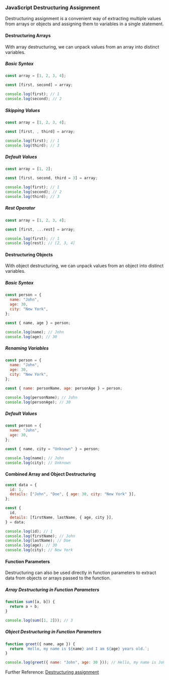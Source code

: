 ### JavaScript Destructuring Assignment

Destructuring assignment is a convenient way of extracting multiple values from arrays or objects and assigning them to variables in a single statement.

#### Destructuring Arrays

With array destructuring, we can unpack values from an array into distinct variables.

##### Basic Syntax

```javascript
const array = [1, 2, 3, 4];

const [first, second] = array;

console.log(first); // 1
console.log(second); // 2
```

##### Skipping Values

```javascript
const array = [1, 2, 3, 4];

const [first, , third] = array;

console.log(first); // 1
console.log(third); // 3
```

##### Default Values

```javascript
const array = [1, 2];

const [first, second, third = 3] = array;

console.log(first); // 1
console.log(second); // 2
console.log(third); // 3
```

##### Rest Operator

```javascript
const array = [1, 2, 3, 4];

const [first, ...rest] = array;

console.log(first); // 1
console.log(rest); // [2, 3, 4]
```

#### Destructuring Objects

With object destructuring, we can unpack values from an object into distinct variables.

##### Basic Syntax

```javascript
const person = {
  name: "John",
  age: 30,
  city: "New York",
};

const { name, age } = person;

console.log(name); // John
console.log(age); // 30
```

##### Renaming Variables

```javascript
const person = {
  name: "John",
  age: 30,
  city: "New York",
};

const { name: personName, age: personAge } = person;

console.log(personName); // John
console.log(personAge); // 30
```

##### Default Values

```javascript
const person = {
  name: "John",
  age: 30,
};

const { name, city = "Unknown" } = person;

console.log(name); // John
console.log(city); // Unknown
```

#### Combined Array and Object Destructuring

```javascript
const data = {
  id: 1,
  details: ["John", "Doe", { age: 30, city: "New York" }],
};

const {
  id,
  details: [firstName, lastName, { age, city }],
} = data;

console.log(id); // 1
console.log(firstName); // John
console.log(lastName); // Doe
console.log(age); // 30
console.log(city); // New York
```

#### Function Parameters

Destructuring can also be used directly in function parameters to extract data from objects or arrays passed to the function.

##### Array Destructuring in Function Parameters

```javascript
function sum([a, b]) {
  return a + b;
}

console.log(sum([1, 2])); // 3
```

##### Object Destructuring in Function Parameters

```javascript
function greet({ name, age }) {
  return `Hello, my name is ${name} and I am ${age} years old.`;
}

console.log(greet({ name: "John", age: 30 })); // Hello, my name is John and I am 30 years old.
```

Further Reference: [Destructuring assignment](https://developer.mozilla.org/en-US/docs/Web/JavaScript/Reference/Operators/Destructuring_assignment)
